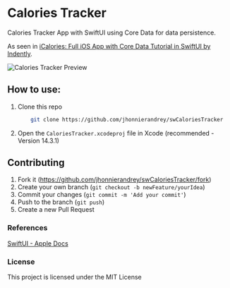 # Calories Tracker

Calories Tracker App with SwiftUI using Core Data for data persistence.

As seen in [iCalories: Full iOS App with Core Data Tutorial in SwiftUI by Indently](https://youtu.be/O0FSDNOXCl0?si=L80OrPfzizxtnFuX).

![Calories Tracker Preview](https://www.jaesmadeit.com/assets/img/projects/mobile-apps/caloriestracker-preview.png)

## How to use:

1. Clone this repo

   ```bash
       git clone https://github.com/jhonnierandrey/swCaloriesTracker
   ```

2. Open the `CaloriesTracker.xcodeproj` file in Xcode (recommended - Version 14.3.1)

## Contributing

1. Fork it (<https://github.com/jhonnierandrey/swCaloriesTracker/fork>)
2. Create your own branch (`git checkout -b newFeature/yourIdea`)
3. Commit your changes (`git commit -m 'Add your commit'`)
4. Push to the branch (`git push`)
5. Create a new Pull Request

### References

[SwiftUI - Apple Docs](https://developer.apple.com/documentation/swiftui)

### License

This project is licensed under the MIT License
